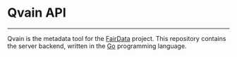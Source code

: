 # Qvain API
-----------

Qvain is the metadata tool for the [FairData](https://fairdata.fi/) project. This repository contains the server backend, written in the [Go](https://golang.org/) programming language.
